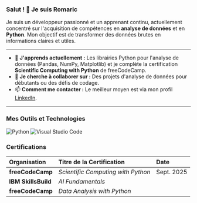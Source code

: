 ### Salut ! 👋 Je suis Romaric

Je suis un développeur passionné et un apprenant continu, actuellement concentré sur l'acquisition de compétences en **analyse de données** et en **Python**. Mon objectif est de transformer des données brutes en informations claires et utiles.

---

- 🌱 **J'apprends actuellement :** Les librairies Python pour l'analyse de données (Pandas, NumPy, Matplotlib) et je complète la certification **Scientific Computing with Python** de freeCodeCamp.
- 👯 **Je cherche à collaborer sur :** Des projets d'analyse de données pour débutants ou des défis de codage.
- 📫 **Comment me contacter :** Le meilleur moyen est via mon profil [LinkedIn](https://www.linkedin.com/in/e-romaric-dedjinou-2012b6288/).

---

### Mes Outils et Technologies

![Python](https://img.shields.io/badge/python-3670A0?style=for-the-badge&logo=python&logoColor=ffdd54)
![Visual Studio Code](https://img.shields.io/badge/VSCode-0078D4?style=for-the-badge&logo=visual%20studio%20code&logoColor=white)

### Certifications

| Organisation | Titre de la Certification | Date |
| :--- | :--- | :--- |
| **freeCodeCamp** | *Scientific Computing with Python* | Sept. 2025 |
| **IBM SkillsBuild** | *AI Fundamentals* | |
| **freeCodeCamp** | *Data Analysis with Python*| |

